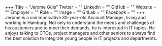 +++
Title = "Jerome Güls"
Twitter = ""
LinkedIn = ""
GitHub = ""
Website = ""
Employer = ""
Role = ""
Image = ""
GitLab = ""
Facebook = ""
+++
Jerome is a communicative 30-year-old Account Manager, living and working in Hamburg. Not only to understand the needs and challenges of his customers and to meet their demands, he is interested in IT topics. He enjoys talking to CTOs, project managers and other seniors to always find the best solution to integrate young people in IT projects and departments.